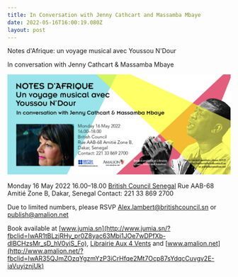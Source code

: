 ```yaml
---
title: In Conversation with Jenny Cathcart and Massamba Mbaye
date: 2022-05-16T16:00:19.080Z
layout: post
---
```

Notes d'Afrique: un voyage musical avec Youssou N'Dour

In conversation with Jenny Cathcart & Massamba Mbaye

![Notes d'Afrique: un voyage musical avec Youssou N'Dour](../uploads/cathcart_notes_flyer-16mai.jpg "Notes d'Afrique: un voyage musical avec Youssou N'Dour")

Monday 16 May 2022
16.00–18.00
[British Council Senegal](https://www.facebook.com/BritishCouncilSenegal/?__cft__[0]=AZVzsZsMmrNaJnIdLEFmOE5v-ebVIuntB2eFngcSCNtjzTqxdmRDTm2aI5wNwrS70vAT3j-ORShiBkZC_Opz1gwm28fdeg5F49mHK_upTk3Moyo4EBsdYSbQLq-DAechupczKAmuXsisfOIoHXuFy98mehtwVq01DwM4NsvYmnPK0-F3I4CLCDuTyZMZ9ghQsWI&__tn__=kK-R)
Rue AAB-68 Amitié Zone B,
Dakar, Senegal
Contact: 221 33 869 2700

Due to limited numbers, please RSVP Alex.lambert@britishcouncil.sn 
or publish@amalion.net

Book available at [www.jumia.sn](http://www.jumia.sn/?fbclid=IwAR1tBLzjRHy_pr0Z8yac63Mbi1JOe7wDPfXb-dlBCHzsMr_sD_hV0yiS_Fo), [Librairie Aux 4 Vents](https://www.facebook.com/Librairieaux4Vents/?__cft__[0]=AZVzsZsMmrNaJnIdLEFmOE5v-ebVIuntB2eFngcSCNtjzTqxdmRDTm2aI5wNwrS70vAT3j-ORShiBkZC_Opz1gwm28fdeg5F49mHK_upTk3Moyo4EBsdYSbQLq-DAechupczKAmuXsisfOIoHXuFy98mehtwVq01DwM4NsvYmnPK0-F3I4CLCDuTyZMZ9ghQsWI&__tn__=kK-R) and [www.amalion.net](http://www.amalion.net/?fbclid=IwAR35QJmZOzqYgzmYzP3iCrHfqe2Mt7Ocp87sYdqcCuvgv2E-iaVuyiznjUk)